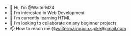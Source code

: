 - 👋 Hi, I’m @WalterM24
- 👀 I’m interested in Web Development
- 🌱 I’m currently learning HTML
- 💞️ I’m looking to collaborate on any beginner projects.
- 📫 How to reach me @waltermarroquin.spike@gmail.com

<!---
WalterM24/WalterM24 is a ✨ special ✨ repository because its `README.md` (this file) appears on your GitHub profile.
You can click the Preview link to take a look at your changes.
--->
